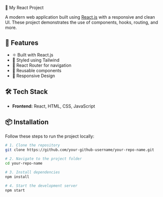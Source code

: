  🚀 My React Project

A modern web application built using [React.js](https://reactjs.org/) with a responsive and clean UI. These project demonstrates the use of components, hooks, routing, and more.



## 📁 Features

- ⚛️ Built with React.js
- 🎨 Styled using Tailwind 
- 🔄 React Router for navigation
- 🌟 Reusable components
- 📱 Responsive Design

## 🛠️ Tech Stack

- **Frontend:** React, HTML, CSS, JavaScript


## 📦 Installation

Follow these steps to run the project locally:

```bash
# 1. Clone the repository
git clone https://github.com/your-github-username/your-repo-name.git

# 2. Navigate to the project folder
cd your-repo-name

# 3. Install dependencies
npm install

# 4. Start the development server
npm start
